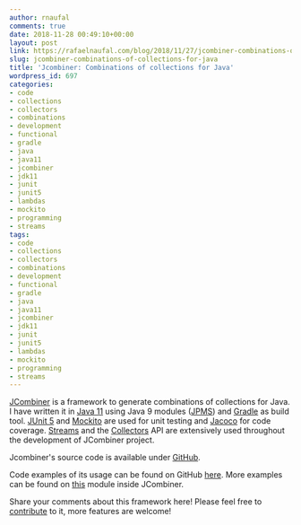 ```yaml
---
author: rnaufal
comments: true
date: 2018-11-28 00:49:10+00:00
layout: post
link: https://rafaelnaufal.com/blog/2018/11/27/jcombiner-combinations-of-collections-for-java/
slug: jcombiner-combinations-of-collections-for-java
title: 'Jcombiner: Combinations of collections for Java'
wordpress_id: 697
categories:
- code
- collections
- collectors
- combinations
- development
- functional
- gradle
- java
- java11
- jcombiner
- jdk11
- junit
- junit5
- lambdas
- mockito
- programming
- streams
tags:
- code
- collections
- collectors
- combinations
- development
- functional
- gradle
- java
- java11
- jcombiner
- jdk11
- junit
- junit5
- lambdas
- mockito
- programming
- streams
---
```


[JCombiner](https://github.com/rnaufal/jcombiner) is a framework to generate combinations of collections for Java. I have written it in [Java 11](https://openjdk.java.net/projects/jdk/11/) using Java 9 modules ([JPMS](https://openjdk.java.net/projects/jigsaw/quick-start)) and [Gradle](https://gradle.org/) as build tool. [JUnit 5](https://junit.org/junit5/) and [Mockito](https://site.mockito.org/) are used for unit testing and [Jacoco](https://www.eclemma.org/jacoco/) for code coverage. [Streams](https://docs.oracle.com/en/java/javase/11/docs/api/java.base/java/util/stream/Stream.html) and the [Collectors](https://docs.oracle.com/en/java/javase/11/docs/api/java.base/java/util/stream/Collectors.html) API are extensively used throughout the development of JCombiner project. 

Jcombiner's source code is available under [GitHub](https://github.com/rnaufal/jcombiner).

Code examples of its usage can be found on GitHub [here](https://github.com/rnaufal/jcombiner/blob/master/README.md#usage). More examples can be found on [this](https://github.com/rnaufal/jcombiner/tree/master/client) module inside JCombiner.

Share your comments about this framework here! Please feel free to [contribute](https://help.github.com/articles/creating-a-pull-request) to it, more features are welcome!
